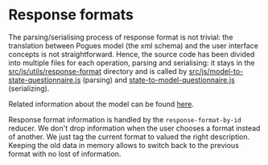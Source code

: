 # Response formats

The parsing/serialising process of response format is not trivial: the translation between Pogues model (the xml schema) and the user interface concepts is not straightforward. Hence, the source code has been divided into multiple files for each operation, parsing and serialising: it stays in the [src/js/utils/response-format](https://github.com/InseeFr/Pogues/tree/master/src/js/utils/response-format) directory and is called by [src/js/model-to-state-questionnaire.js](https://github.com/InseeFr/Pogues/blob/master/src/js/utils/model-to-state-questionnaire.js) (parsing) and [state-to-model-questionnaire.js](https://github.com/InseeFr/Pogues/blob/master/src/js/utils/state-to-model-questionnaire.js) (serializing).

Related information about the model can be found [here](/doc/remote-apis/schema.md).

Response format information is handled by the `response-format-by-id` reducer. We don't drop information when the user chooses a format instead of another. We just tag the current format to valued the right description. Keeping the old data in memory allows to switch back to the previous format with no lost of information.